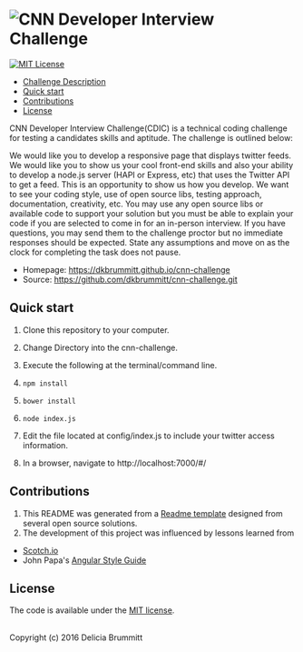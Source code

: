
# ![CNN](public/favicon.ico) Developer Interview Challenge
[![MIT License](https://img.shields.io/badge/license-MIT-007EC7.svg?style=flat-square)](/LICENSE)

- [Challenge Description](#Description)
- [Quick start](#Quick)
- [Contributions](#Contributions)
- [License](#License)


CNN Developer Interview Challenge(CDIC) is a technical coding challenge for
testing a candidates skills and aptitude. The challenge is outlined below:

<a name="Description"></a>
We would like you to develop a responsive page that displays twitter feeds. We
would like you to show us your cool front-end skills and also your ability to
develop a node.js server (HAPI or Express, etc) that uses the Twitter API to
get a feed.  This is an opportunity to show us how you develop. We want to see
your coding style, use of open source libs, testing approach, documentation,
creativity, etc.  You may use any open source libs or available code to support
your solution but you must be able to explain your code if you are selected to
come in for an in-person interview.  If you have questions, you may send them
to the challenge proctor  but no immediate responses should be
expected.  State any assumptions and move on as the clock for completing the
task does not pause.

* Homepage: https://dkbrummitt.github.io/cnn-challenge
* Source: https://github.com/dkbrummitt/cnn-challenge.git

<a name="Quick"></a>
## Quick start

1. Clone this repository to your computer.
2. Change Directory into the cnn-challenge.
3. Execute the following at the terminal/command line.
  1. ```npm install```
  2. ```bower install```
  3. ``` node index.js ```
4. Edit the file located at config/index.js to include your twitter access information.

5. In a browser, navigate to http://localhost:7000/#/

<a name="Contributions"></a>
## Contributions
1. This README was generated from a [Readme template](https://github.com/dkbrummitt/readme-template) designed from several
open source solutions.
2. The development of this project was influenced by lessons learned from
  * [Scotch.io](https://scotch.io/tutorials)
  * John Papa's [Angular Style Guide](https://github.com/johnpapa/angular-styleguide)

<a name="License"></a>
## License
The code is available under the [MIT license](LICENSE.md).

<br>
Copyright (c) 2016 Delicia Brummitt
